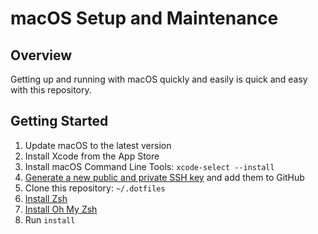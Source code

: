 # macOS Setup and Maintenance

## Overview
Getting up and running with macOS quickly and easily is quick and easy with this repository.

## Getting Started
1. Update macOS to the latest version
2. Install Xcode from the App Store
3. Install macOS Command Line Tools: `xcode-select --install`
4. [Generate a new public and private SSH key](https://help.github.com/en/github/authenticating-to-github/generating-a-new-ssh-key-and-adding-it-to-the-ssh-agent) and add them to GitHub
5. Clone this repository: `~/.dotfiles`
6. [Install Zsh](https://github.com/ohmyzsh/ohmyzsh/wiki/Installing-ZSH)
7. [Install Oh My Zsh](https://github.com/ohmyzsh/ohmyzsh#getting-started)
8. Run `install`
